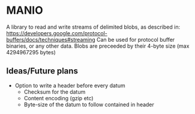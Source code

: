 # MANIO

A library to read and write streams of delimited blobs, as described in: https://developers.google.com/protocol-buffers/docs/techniques#streaming
Can be used for protocol buffer binaries, or any other data. Blobs are preceeded by their 4-byte size (max 4294967295 bytes)

## Ideas/Future plans
- Option to write a header before every datum
    - Checksum for the datum
    - Content encoding (gzip etc)
    - Byte-size of the datum to follow contained in header
